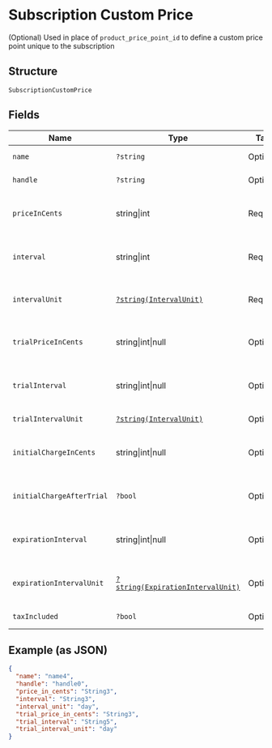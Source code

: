 
# Subscription Custom Price

(Optional) Used in place of `product_price_point_id` to define a custom price point unique to the subscription

## Structure

`SubscriptionCustomPrice`

## Fields

| Name | Type | Tags | Description | Getter | Setter |
|  --- | --- | --- | --- | --- | --- |
| `name` | `?string` | Optional | (Optional) | getName(): ?string | setName(?string name): void |
| `handle` | `?string` | Optional | (Optional) | getHandle(): ?string | setHandle(?string handle): void |
| `priceInCents` | string\|int | Required | This is a container for one-of cases. | getPriceInCents(): | setPriceInCents( priceInCents): void |
| `interval` | string\|int | Required | This is a container for one-of cases. | getInterval(): | setInterval( interval): void |
| `intervalUnit` | [`?string(IntervalUnit)`](../../doc/models/interval-unit.md) | Required | Required if using `custom_price` attribute. | getIntervalUnit(): ?string | setIntervalUnit(?string intervalUnit): void |
| `trialPriceInCents` | string\|int\|null | Optional | This is a container for one-of cases. | getTrialPriceInCents(): | setTrialPriceInCents( trialPriceInCents): void |
| `trialInterval` | string\|int\|null | Optional | This is a container for one-of cases. | getTrialInterval(): | setTrialInterval( trialInterval): void |
| `trialIntervalUnit` | [`?string(IntervalUnit)`](../../doc/models/interval-unit.md) | Optional | (Optional) | getTrialIntervalUnit(): ?string | setTrialIntervalUnit(?string trialIntervalUnit): void |
| `initialChargeInCents` | string\|int\|null | Optional | This is a container for one-of cases. | getInitialChargeInCents(): | setInitialChargeInCents( initialChargeInCents): void |
| `initialChargeAfterTrial` | `?bool` | Optional | (Optional) | getInitialChargeAfterTrial(): ?bool | setInitialChargeAfterTrial(?bool initialChargeAfterTrial): void |
| `expirationInterval` | string\|int\|null | Optional | This is a container for one-of cases. | getExpirationInterval(): | setExpirationInterval( expirationInterval): void |
| `expirationIntervalUnit` | [`?string(ExpirationIntervalUnit)`](../../doc/models/expiration-interval-unit.md) | Optional | (Optional) | getExpirationIntervalUnit(): ?string | setExpirationIntervalUnit(?string expirationIntervalUnit): void |
| `taxIncluded` | `?bool` | Optional | (Optional) | getTaxIncluded(): ?bool | setTaxIncluded(?bool taxIncluded): void |

## Example (as JSON)

```json
{
  "name": "name4",
  "handle": "handle0",
  "price_in_cents": "String3",
  "interval": "String3",
  "interval_unit": "day",
  "trial_price_in_cents": "String3",
  "trial_interval": "String5",
  "trial_interval_unit": "day"
}
```

